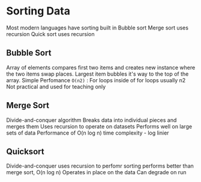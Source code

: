 # Sorting Data

Most modern languages have sorting built in
Bubble sort
Merge sort uses recursion
Quick sort uses recursion

## Bubble Sort

Array of elements
compares first two items and creates new instance where the two items swap places. Largest item bubbles it's way to the top of the array.
Simple
Perfomance `O(n2)` :
For loops inside of for loops usually n2
Not practical and used for teaching only

## Merge Sort

Divide-and-conquer algorithm
Breaks data into individual pieces and merges them
Uses recursion to operate on datasets
Performs well on large sets of data
Performance of O(n log n) time complexity - log linier

## Quicksort

Divide-and-conquer
uses recursion to perfomr sorting
performs better than merge sort, O(n log n)
Operates in place on the data
Can degrade  on run